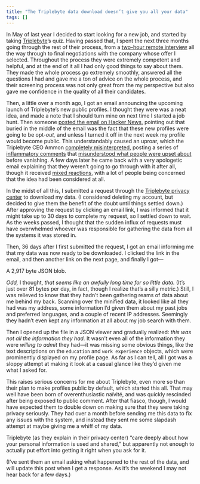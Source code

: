 ```yaml
---
title: "The Triplebyte data download doesn’t give you all your data"
tags: []
---
```


In May of last year I decided to start looking for a new job, and started by taking [Triplebyte](https://triplebyte.com/)’s quiz. Having passed that, I spent the next three months going through the rest of their process, from a [two-hour remote interview](https://triplebyte.com/interview_guide) all the way through to final negotiations with the company whose offer I selected. Throughout the process they were extremely competent and helpful, and at the end of it all I had only good things to say about them. They made the whole process go extremely smoothly, answered all the questions I had and gave me a ton of advice on the whole process, and their screening process was not only great from the my perspective but also gave me confidence in the quality of all their candidates. 

<!--more-->

Then, a little over a month ago, I got an email announcing the upcoming launch of Triplebyte’s new public profiles. I thought they were was a neat idea, and made a note that I should turn mine on next time I started a job hunt. Then someone [posted the email on Hacker News](https://news.ycombinator.com/item?id=23279837), pointing out that buried in the middle of the email was the fact that these new profiles were going to be opt-*out,* and unless I turned it off in the next week my profile would become public. This understandably caused an uproar, which the Triplebyte CEO Ammon [completely misinterpreted](https://news.ycombinator.com/item?id=23280460), posting a series of [inflammatory comments](https://news.ycombinator.com/item?id=23280120) that [misunderstood what people were upset about](https://news.ycombinator.com/item?id=23280472) before vanishing. A few days later he came back with a very apologetic email explaining that they weren’t going to go through with it after all, though it received [mixed reactions](https://news.ycombinator.com/item?id=23303037), with a lot of people being concerned that the idea had been considered at all.

In the midst of all this, I submitted a request through the [Triplebyte privacy center](https://triplebyte.com/privacy-center) to download my data. (I considered deleting my account, but decided to give them the benefit of the doubt until things settled down.) After approving the request by clicking an email link, I was informed that it might take up to 30 days to complete my request, so I settled down to wait. As the weeks passed, I thought that the sudden influx of requests must have overwhelmed whoever was responsible for gathering the data from all the systems it was stored in.

Then, 36 days after I first submitted the request, I got an email informing me that my data was now ready to be downloaded. I clicked the link in the email, and then another link on the next page, and finally I got—

A 2,917 byte JSON blob.

*Odd,* I thought, *that seems like an awfully long time for so little data.* (It’s just over 81 bytes per day, in fact, though I realize that’s a silly metric.) Still, I was relieved to know that they hadn’t been gathering reams of data about me behind my back. Scanning over the minified data, it looked like all they had was my address, some information I’d given them about my past jobs and preferred languages, and a couple of recent IP addresses. Seemingly they hadn’t even kept any information at all about my job search with them.

Then I opened up the file in a JSON viewer and gradually realized: *this was not all the information they had.* It wasn’t even all of the information they were *willing to admit* they had—it was missing some obvious things, like the text descriptions on the `education` and `work experience` objects, which were prominently displayed on my profile page. As far as I can tell, all I got was a sloppy attempt at making it look at a casual glance like they’d given me what I asked for.

This raises serious concerns for me about Triplebyte, even more so than their plan to make profiles public by default, which started this all. That may well have been born of overenthusiastic naïvité, and was quickly rescinded after being exposed to public comment. After that fiasco, though, I would have expected them to double down on making sure that they were taking privacy seriously. They had over a month before sending me this data to fix any issues with the system, and instead they sent me some slapdash attempt at maybe giving me a whiff of my data.

Triplebyte (as they explain in their privacy center) “care deeply about how your personal information is used and shared,” but apparently not enough to actually put effort into getting it right when you ask for it.

(I’ve sent them an email asking what happened to the rest of the data, and will update this post when I get a response. As it’s the weekend I may not hear back for a few days.)
